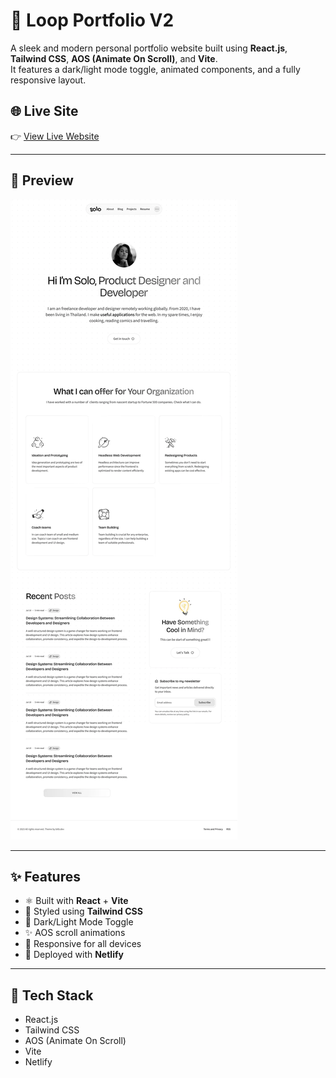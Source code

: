 # 🚀 Loop Portfolio V2

A sleek and modern personal portfolio website built using **React.js**, **Tailwind CSS**, **AOS (Animate On Scroll)**, and **Vite**.  
It features a dark/light mode toggle, animated components, and a fully responsive layout.

## 🌐 Live Site

👉 [View Live Website](https://loopportforlio.netlify.app/)

---

## 📸 Preview

![Loop Portfolio Preview](./Layout-Idea-White.webp)

---

## ✨ Features

- ⚛️ Built with **React** + **Vite**
- 🎨 Styled using **Tailwind CSS**
- 🌙 Dark/Light Mode Toggle
- ✨ AOS scroll animations
- 📱 Responsive for all devices
- 🚀 Deployed with **Netlify**

---

## 🧪 Tech Stack

- React.js
- Tailwind CSS
- AOS (Animate On Scroll)
- Vite
- Netlify
